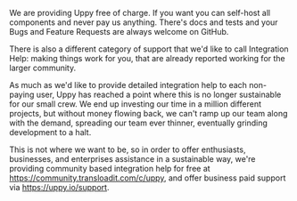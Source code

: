 <!-- WARNING! This file was injected. Please edit in ".github/ISSUE_TEMPLATE/integration_help.md" instead and run "update.js" -->

We are providing Uppy free of charge. If you want you can self-host all components and never pay us anything. There's docs and tests and your Bugs and Feature Requests are always welcome on GitHub. 

There is also a different category of support that we'd like to call Integration Help: making things work for you, that are already reported working for the larger community.

As much as we'd like to provide detailed integration help to each non-paying user, Uppy has reached a point where this is no longer sustainable for our small crew. We end up investing our time in a million different projects, but without money flowing back, we can't ramp up our team along with the demand, spreading our team ever thinner, eventually grinding development to a halt.

This is not where we want to be, so in order to offer enthusiasts, businesses, and enterprises assistance in a sustainable way, we're providing community based integration help for free at <https://community.transloadit.com/c/uppy>, and offer business paid support via <https://uppy.io/support>.
